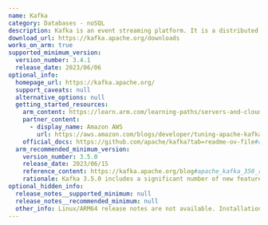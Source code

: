 ```yaml
---
name: Kafka
category: Databases - noSQL
description: Kafka is an event streaming platform. It is a distributed system consisting of servers and clients that communicate via a high-performance TCP network protocol.
download_url: https://kafka.apache.org/downloads
works_on_arm: true
supported_minimum_version:
  version_number: 3.4.1
  release_date: 2023/06/06
optional_info:
  homepage_url: https://kafka.apache.org/
  support_caveats: null
  alternative_options: null
  getting_started_resources:
    arm_content: https://learn.arm.com/learning-paths/servers-and-cloud-computing/kafka/
    partner_content:
      - display_name: Amazon AWS
        url: https://aws.amazon.com/blogs/developer/tuning-apache-kafka-and-confluent-platform-for-graviton2-using-amazon-corretto/
    official_docs: https://github.com/apache/kafka?tab=readme-ov-file#apache-kafka
  arm_recommended_minimum_version:
    version_number: 3.5.0
    release_date: 2023/06/15
    reference_content: https://kafka.apache.org/blog#apache_kafka_350_release_announcement
    rationale: Kafka 3.5.0 includes a significant number of new features and fixes, including improing Kafka Connect and MirrorMaker 2. They aren't ARM specific, but can benefit all architectures, including Linux/ARM64.
optional_hidden_info:
  release_notes__supported_minimum: null
  release_notes__recommended_minimum: null
  other_info: Linux/ARM64 release notes are not available. Installation and testing are done using released source code tar.
---
```

